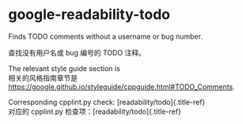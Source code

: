 # google-readability-todo

Finds TODO comments without a username or bug number.

查找没有用户名或 bug 编号的 TODO 注释。

The relevant style guide section is  
相关的风格指南章节是  
<https://google.github.io/styleguide/cppguide.html#TODO_Comments>.

Corresponding cpplint.py check: [readability/todo]{.title-ref}  
对应的 cpplint.py 检查项：[readability/todo]{.title-ref}
